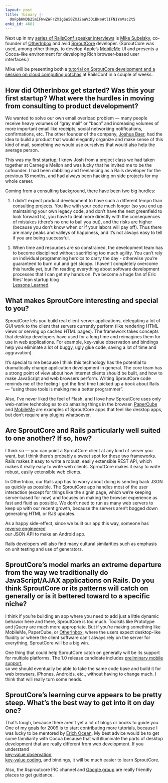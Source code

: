 ```yaml
---
layout: post
title: !binary |-
  UmFpbHNDb25mIFNwZWFrZXIgSW50ZXJ2aWV3OiBNaWtlIFN1YmVsc2t5
enki_id: 4681
---
```


Next up in my [series of RailsConf speaker
interviews](http://chadfowler.com/railsconf-speaker-interviews) is [Mike
Subelsky](http://subelsky.com/), co-founder of
[OtherInbox](http://otherinbox.com) and avid
[SproutCore](http://www.sproutcore.com/) developer. (SproutCore was
used, among other things, to develop Apple’s [MobileMe](http://me.com)
UI and presents a Cocoa-like environment for developing Rich
browser-based user interfaces.)

Mike will be presenting both a [tutorial on SproutCore development and a
session on cloud computing
gotchas](http://en.oreilly.com/rails2009/public/schedule/speaker/2233)
at RailsConf in a couple of weeks.

How did OtherInbox get started? Was this your first startup? What were the hurdles in moving from consulting to product development?
------------------------------------------------------------------------------------------------------------------------------------

We wanted to solve our own email overload problem — many people receive
heavy volumes of “gray mail” or “bacn” and increasing volumes of more
important email like receipts, social networking notifications,
confirmations, etc. The other founder of the company, [Joshua
Baer](http://austinpreneur.com/), had the idea to build a product that
would elegantly organize and make sense of this kind of mail, something
we would use ourselves that would also help the average person.

This was my first startup; I knew Josh from a project class we had taken
together at Carnegie Mellon and was lucky that he invited me to be the
cofounder. I had been dabbling and freelancing as a Rails developer for
the previous 18 months, and had always been hacking on side projects for
my whole career.

Coming from a consulting background, there have been two big hurdles:

1.  I didn’t expect product development to have such a different tempo
    than consulting projects. You live with your code much longer (so
    you end up maintaining your own legacy code, and don’t have the next
    greenfield to look forward to), you have to deal more directly with
    the consequences of mistakes (there’s no one to bail you out), and
    the risks are higher (because you don’t know when or if your labors
    will pay off). Thus there are many peaks and valleys of happiness,
    and it’s not always easy to tell if you are being successful.

<!-- -->

1.  When time and resources are so constrained, the development team has
    to become disciplined without sacrificing too much agility. You
    can’t rely on individual programming heroics to carry the day -
    otherwise you’re guaranteed to burn out and get sloppy. I haven’t
    completely overcome this hurdle yet, but I’m reading everything
    about software development processes that I can get my hands on.
    I’ve become a huge fan of Eric Ries’ lean startup blog  
    [Lessons Learned](http://startuplessonslearned.blogspot.com/).

What makes SproutCore interesting and special to you?
-----------------------------------------------------

SproutCore lets you build real client-server applications, delegating a
lot of GUI work to the client that servers currently perform (like
rendering HTML views or serving up cached HTML pages). The framework
takes concepts that desktop developers have used for a long time and
reimagines them for use in web applications. For example, key-value
observation and bindings help you eliminate a lot of buggy, ugly glue
code, saving a lot of time and aggravation).

It’s special to me because I think this technology has the potential to
dramatically change application development in general. The core team
has a strong point of view about how Internet clients should be built,
and how to make JavaScript and web browsers perform. Writing SproutCore
code reminds me of the feeling I got the first time I picked up a book
about Rails — “using these tools is making me a better programmer”.

Also, I’ve never liked the feel of Flash, and I love how SproutCore uses
only web-native technologies to do amazing things in the browser.
[PaperCube](http://www.sproutcore.com/2009/03/25/papercube/) and
[MobileMe](http://me.com/) are examples of SproutCore apps that feel
like desktop apps, but don’t require any plugins whatsoever.

Are SproutCore and Rails particularly well suited to one another? If so, how?
-----------------------------------------------------------------------------

I think so — you can point a SproutCore client at any kind of server you
want, but I think there’s probably a sweet spot for these two
frameworks. Rails makes it easy to write a robust, easily extensible
REST API, which makes it really easy to write web clients. SproutCore
makes it easy to write robust, easily extensible web clients.

In OtherInbox, our Rails app has to worry about doing is sending back
JSON as quickly as possible. The SproutCore app handles most of the user
interaction (except for things like the signin page, which we’re keeping
server-based for now) and focuses on making the browser experience as
fast and fluid as possible. We don’t need to run as many web servers to
keep up with our recent growth, because the servers aren’t bogged down
generating HTML or RJS updates.

As a happy side-effect, since we built our app this way, someone has
[reverse
engineered](http://getsatisfaction.com/otherinbox/topics/android_app_coming_is_there_an_api)  
our JSON API to make an Android app.

Rails developers will also find many cultural similarities such as
emphasis on unit testing and use of generators.

SproutCore’s model marks an extreme departure from the way we traditionally do JavaScript/AJAX applications on Rails. Do you think SproutCore or its patterns will catch on generally or is it bettered toward to a specific niche?
-----------------------------------------------------------------------------------------------------------------------------------------------------------------------------------------------------------------------------------

I think if you’re building an app where you need to add just a little
dynamic behavior here and there, SproutCore is too much. Toolkits like
Prototype and jQuery are much more appropriate. But if you’re making
something like MobileMe, PaperCube, or [OtherInbox](http://oib.com/),
where the users expect desktop-like fluidity or where the client
software can’t always rely on the server for everything, SproutCore will
be a big win.

One thing that could help SproutCore catch on generally will be its
support for multiple platforms. The 1.0 release candidate includes
[preliminary mobile
support](http://www.sproutcore.com/2009/03/15/sproutcore-goes-mobile/),  
so we should eventually be able to take the same code base and build it
for web browsers, iPhones, Androids, etc., without having to change
much. I think that will really turn some heads.

SproutCore’s learning curve appears to be pretty steep. What’s the best way to get into it on day one?
------------------------------------------------------------------------------------------------------

That’s tough, because there aren’t yet a lot of blogs or books to guide
you. One of my goals for 2009 is to start contributing more tutorials,
because I was lucky to be mentored by [Erich
Ocean](http://twitter.com/erichocean). My best advice would be to get
some familiarity with Cocoa because that will illuminate the parts of
desktop development that are really different from web development. If
you understand  
[key-value
observation](http://developer.apple.com/documentation/Cocoa/Conceptual/KeyValueObserving/KeyValueObserving.html),  
[key-value
coding](http://developer.apple.com/documentation/Cocoa/Conceptual/KeyValueCoding/KeyValueCoding.html),
and bindings, it will be much easier to learn SproutCore.

Also, the \#sproutcore IRC channel and [Google
group](http://groups.google.com/group/sproutcore) are really friendly
places to get guidance.
